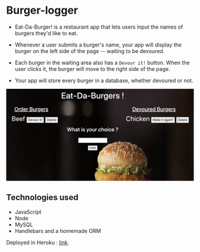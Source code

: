 

#     Burger-logger

* Eat-Da-Burger! is a restaurant app that lets users input the names of burgers they'd like to eat.

* Whenever a user submits a burger's name, your app will display the burger on the left side of the page -- waiting to be devoured.

* Each burger in the waiting area also has a `Devour it!` button. When the user clicks it, the burger will move to the right side of the page.

* Your app will store every burger in a database, whether devoured or not.

![Image](buggerapp.png)

## Technologies used

* JavaScript
* Node
* MySQL
* Handlebars and a homemade ORM

Deployed in Heroku : [link](https://burgereater-assignment.herokuapp.com). 
